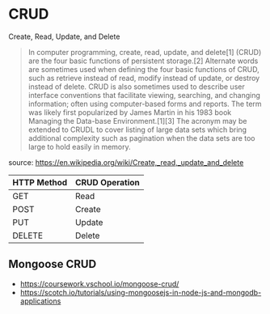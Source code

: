 # CRUD

Create, Read, Update, and Delete

> In computer programming, create, read, update, and delete[1] (CRUD) are the four basic functions of persistent storage.[2] Alternate words are sometimes used when defining the four basic functions of CRUD, such as retrieve instead of read, modify instead of update, or destroy instead of delete. CRUD is also sometimes used to describe user interface conventions that facilitate viewing, searching, and changing information; often using computer-based forms and reports. The term was likely first popularized by James Martin in his 1983 book Managing the Data-base Environment.[1][3] The acronym may be extended to CRUDL to cover listing of large data sets which bring additional complexity such as pagination when the data sets are too large to hold easily in memory.

source: <https://en.wikipedia.org/wiki/Create,_read,_update_and_delete>




| HTTP Method | CRUD Operation |
| ---- | ----|
| GET | Read |
| POST | Create |
| PUT | Update |
| DELETE | Delete |


## Mongoose CRUD


- https://coursework.vschool.io/mongoose-crud/
- https://scotch.io/tutorials/using-mongoosejs-in-node-js-and-mongodb-applications